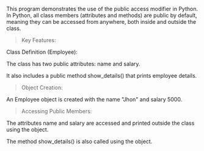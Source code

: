 This program demonstrates the use of the public access modifier in Python. In Python, all class members (attributes and methods) are public by default, meaning they can be accessed from anywhere, both inside and outside the class.

> Key Features:

Class Definition (Employee):

The class has two public attributes: name and salary.

It also includes a public method show_details() that prints employee details.

> Object Creation:

An Employee object is created with the name "Jhon" and salary 5000.

> Accessing Public Members:

The attributes name and salary are accessed and printed outside the class using the object.

The method show_details() is also called using the object.
